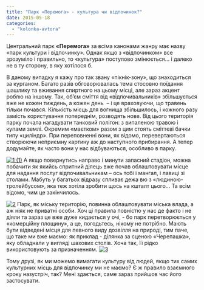 ```yaml
---
title: "Парк «Перемога» - культура чи відпочинок?"
date: 2015-05-18
categories: 
  - "kolonka-avtora"
---
```


Центральний парк **«Перемога»** за всіма канонами жанру має назву «парк культури і відпочинку». Однак якщо з «відпочинком» все зрозуміло і правильно, то «культура» поступово змінюється… і далеко не в ту сторону, в яку хотілося б.

В даному випадку я кажу про так звану «пікнік-зону», що знаходиться за курганом. Багато разів обговорювалась тема стосовно поїдання шашлику та вживання спиртного на цьому місці, але зараз акцент роблю на іншому. Так, об’єм сміття від «відпочивальників» збільшується вже не кожен тиждень, а кожен день  – і це враховуючи, що травень тільки почався. Кількість місць для вогнища збільшилось, і кожного разу замість користування попереднім, розводять нове. Від цього територія парку почала нагадувати танковий полігон: з випаленою травою і купами землі. Окремим «маєтком» разом з цим стоять сміттєві бачки типу «циліндр». При переповненні вони, як відомо, перевертаються створюючи неприємну картину аж до наступного прибирання. А тепер додумайте, як часто вони у нас відбуваються, особливо в парку.

[![1 (1)](https://mpz.brovary.org/wp-content/uploads/2015/05/1-1.jpg)](https://mpz.brovary.org/wp-content/uploads/2015/05/1-1.jpg) А якщо повернутись направо і минути запасний стадіон, можна побачити як якийсь спритний ділець вже почав облаштовувати місце для надання послуг відпочивальникам – ось тобі і мангал, і лавиці зі столами. Мабуть у багатьох відразу спливає дежа вю з «людиною-тролейбусом», яка теж хотіла зробити щось на кшталт цього… Та всім відомо, чим це закінчилось.

[![2](https://mpz.brovary.org/wp-content/uploads/2015/05/2.jpg)](https://mpz.brovary.org/wp-content/uploads/2015/05/2.jpg) Парк, як міську територію, повинна облаштовувати міська влада, а аж ніяк не приватні особи. Хоч ці правила повністю у нас де факто і не діяли та зараз це вже дуже кидається у очі, - бо парк перетворюється у «комерційну площину», а це, погодьтесь, нікому не потрібно. Мають бути відведені місця для певного виду дозвілля на природі, тим паче, що таке ми вже маємо: як приклад - ділянка за сценою «Черепашка», яку обладнали у вигляді шахових столів. Хоча так, її рідко використовують за призначенням. [![3](https://mpz.brovary.org/wp-content/uploads/2015/05/3.jpg)](https://mpz.brovary.org/wp-content/uploads/2015/05/3.jpg)

Тому друзі, як ми можемо вимагати культуру від людей, якщо тих самих культурних місць для відпочинку ми не маємо? Є ж правило взаємного кроку назустріч, так? Мені здається, саме зараз прийшов час його застосувати.
